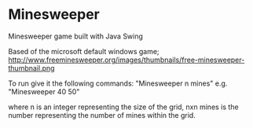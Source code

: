 # Minesweeper
Minesweeper game built with Java Swing

Based of the microsoft default windows game;
http://www.freeminesweeper.org/images/thumbnails/free-minesweeper-thumbnail.png

To run give it the following commands:
  "Minesweeper n mines"
  e.g.  "Minesweeper 40 50"

where n is an integer representing the size of the grid, nxn
  mines is the number representing the number of mines within the grid.
